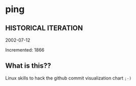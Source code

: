 # ping

## HISTORICAL ITERATION
2002-07-12

Incremented: 1866

## What is this?? 
Linux skills to hack the github commit visualization chart `;-)`
